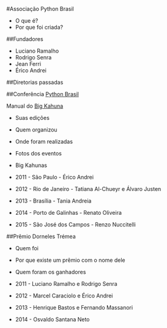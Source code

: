 #Associação Python Brasil
- O que é?
- Por que foi criada?

##Fundadores

- Luciano Ramalho
- Rodrigo Senra
- Jean Ferri
- Érico Andrei

##Diretorias passadas

##Conferência [Python Brasil](https://github.com/pythonbrasil/pythonbrasil_documentacao)

Manual do [Big Kahuna](https://manual-do-big-kahuna.readthedocs.org/en/latest/index.html)

- Suas edições
- Quem organizou
- Onde foram realizadas
- Fotos dos eventos
- Big Kahunas

- 2011 - São Paulo - Érico Andrei
- 2012 - Rio de Janeiro - Tatiana Al-Chueyr e Álvaro Justen
- 2013 - Brasília - Tania Andreia
- 2014 - Porto de Galinhas - Renato Oliveira
- 2015 - São José dos Campos - Renzo Nuccitelli

##Prêmio Dorneles Trémea
- Quem foi
- Por que existe um prêmio com o nome dele
- Quem foram os ganhadores

- 2011 - Luciano Ramalho e Rodrigo Senra
- 2012 - Marcel Caraciolo e Érico Andrei
- 2013 - Henrique Bastos e Fernando Massanori
- 2014 - Osvaldo Santana Neto



